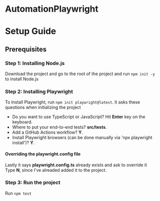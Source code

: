 # AutomationPlaywright

# Setup Guide
## Prerequisites
### Step 1: Installing Node.js

Download the project and go to the root of the project and run `npm init -y` to install Node.js

### Step 2: Installing Playwright

To Install Playwright, run `npm init playwright@latest`. It asks these questions when initializing the project
- Do you want to use TypeScript or JavaScript? Hit <strong>Enter</strong> key on the keyboard.
-  Where to put your end-to-end tests? <strong>src/tests</strong>.
-  Add a GitHub Actions workflow? <strong>Y</strong>.
-  Install Playwright browsers (can be done manually via 'npx playwright install')? <strong>Y</strong>.

#### Overriding the playwright.config file
Lastly it says <strong>playwright.config.ts</strong> already exists and ask to override it </br>
Type <strong>N</strong>, since I've alreaded added it to the project.

### Step 3: Run the project

Run `npm test`

